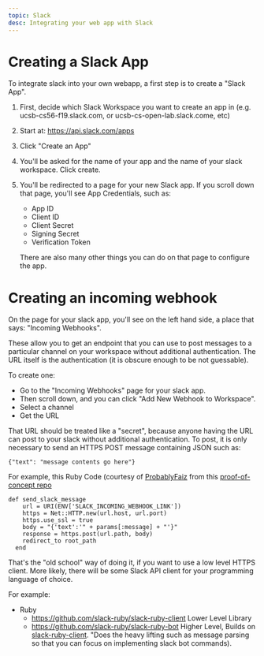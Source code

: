 ```yaml
---
topic: Slack
desc: Integrating your web app with Slack
---
```


# Creating a Slack App

To integrate slack into your own webapp, a first step is to create a "Slack App".

1. First, decide which Slack Workspace you want to create an app in (e.g. ucsb-cs56-f19.slack.com, or ucsb-cs-open-lab.slack.come, etc)
1. Start at: <https://api.slack.com/apps>
1. Click "Create an App"
1. You'll be asked for the name of your app and the name of your slack workspace.  Click create.
1. You'll be redirected to a page for your new Slack app.  If you scroll down that page, you'll see App Credentials, such as:
   * App ID
   * Client ID
   * Client Secret
   * Signing Secret
   * Verification Token
   
   There are also many other things you can do on that page to configure the app.
   

# Creating an incoming webhook

On the page for your slack app, you'll see on the left hand side, a place that says: "Incoming Webhooks".

These allow you to get an endpoint that you can use to post messages to a particular channel on your workspace without
additional authentication.   The URL itself is the authentication (it is obscure enough to be not guessable).

To create one:
* Go to the "Incoming Webhooks" page for your slack app.
* Then scroll down, and you can click "Add New Webhook to Workspace".
* Select a channel
* Get the URL

That URL should be treated like a "secret", because anyone having the URL can post to your slack without additional authentication.    To post, it is only necessary to send an HTTPS POST message containing JSON such as:

```
{"text": "message contents go here"}
```

For example, this Ruby Code (courtesy of [ProbablyFaiz](https://github.com/ProbablyFaiz) from this [proof-of-concept repo](https://github.com/ProbablyFaiz/RR-Slack-POC)

```
def send_slack_message
    url = URI(ENV['SLACK_INCOMING_WEBHOOK_LINK'])
    https = Net::HTTP.new(url.host, url.port)
    https.use_ssl = true
    body = "{'text':'" + params[:message] + "'}"
    response = https.post(url.path, body)
    redirect_to root_path
  end
```

That's the "old school" way of doing it, if you want to use a low level HTTPS client.   More likely, there will be some Slack API client for your programming language of choice.

For example:

* Ruby
   * <https://github.com/slack-ruby/slack-ruby-client> Lower Level Library
   * <https://github.com/slack-ruby/slack-ruby-bot> Higher Level, Builds on [slack-ruby-client](https://github.com/slack-ruby/slack-ruby-client).  "Does the heavy lifting such as message parsing so that you can focus on implementing slack bot commands).
   



